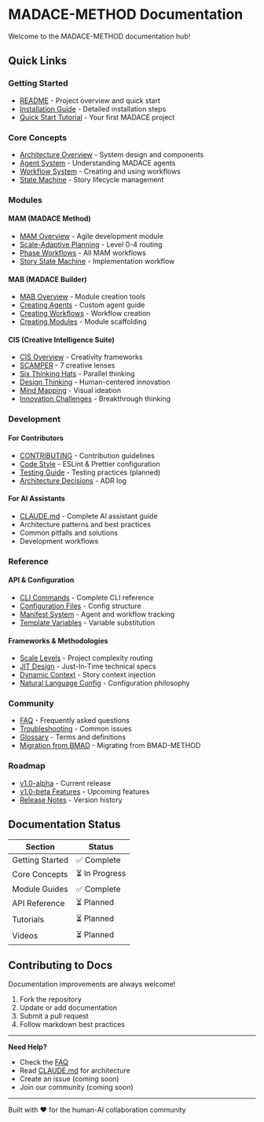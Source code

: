 # MADACE-METHOD Documentation

Welcome to the MADACE-METHOD documentation hub!

## Quick Links

### Getting Started

- [README](../README.md) - Project overview and quick start
- [Installation Guide](./installation.md) - Detailed installation steps
- [Quick Start Tutorial](./quick-start.md) - Your first MADACE project

### Core Concepts

- [Architecture Overview](./architecture.md) - System design and components
- [Agent System](./agents.md) - Understanding MADACE agents
- [Workflow System](./workflows.md) - Creating and using workflows
- [State Machine](./state-machine.md) - Story lifecycle management

### Modules

#### MAM (MADACE Method)

- [MAM Overview](./modules/mam/README.md) - Agile development module
- [Scale-Adaptive Planning](./modules/mam/scale-adaptive.md) - Level 0-4 routing
- [Phase Workflows](./modules/mam/workflows/README.md) - All MAM workflows
- [Story State Machine](./modules/mam/state-machine.md) - Implementation
  workflow

#### MAB (MADACE Builder)

- [MAB Overview](./modules/mab/README.md) - Module creation tools
- [Creating Agents](./modules/mab/create-agent/README.md) - Custom agent guide
- [Creating Workflows](./modules/mab/create-workflow/README.md) - Workflow
  creation
- [Creating Modules](./modules/mab/create-module/README.md) - Module scaffolding

#### CIS (Creative Intelligence Suite)

- [CIS Overview](./modules/cis/README.md) - Creativity frameworks
- [SCAMPER](./modules/cis/scamper.md) - 7 creative lenses
- [Six Thinking Hats](./modules/cis/six-hats.md) - Parallel thinking
- [Design Thinking](./modules/cis/design-thinking.md) - Human-centered
  innovation
- [Mind Mapping](./modules/cis/mind-map.md) - Visual ideation
- [Innovation Challenges](./modules/cis/innovation.md) - Breakthrough thinking

### Development

#### For Contributors

- [CONTRIBUTING](../CONTRIBUTING.md) - Contribution guidelines
- [Code Style](./code-style.md) - ESLint & Prettier configuration
- [Testing Guide](./testing.md) - Testing practices (planned)
- [Architecture Decisions](./adrs/README.md) - ADR log

#### For AI Assistants

- [CLAUDE.md](../CLAUDE.md) - Complete AI assistant guide
- Architecture patterns and best practices
- Common pitfalls and solutions
- Development workflows

### Reference

#### API & Configuration

- [CLI Commands](./cli.md) - Complete CLI reference
- [Configuration Files](./configuration.md) - Config structure
- [Manifest System](./manifests.md) - Agent and workflow tracking
- [Template Variables](./templates.md) - Variable substitution

#### Frameworks & Methodologies

- [Scale Levels](./scale-levels.md) - Project complexity routing
- [JIT Design](./jit-design.md) - Just-In-Time technical specs
- [Dynamic Context](./dynamic-context.md) - Story context injection
- [Natural Language Config](./natural-language.md) - Configuration philosophy

### Community

- [FAQ](./faq.md) - Frequently asked questions
- [Troubleshooting](./troubleshooting.md) - Common issues
- [Glossary](./glossary.md) - Terms and definitions
- [Migration from BMAD](./migration.md) - Migrating from BMAD-METHOD

### Roadmap

- [v1.0-alpha](../PRD-MADACE-CORE.md) - Current release
- [v1.0-beta Features](../PRD-MADACE-FEATURES-TO-MERGE.md) - Upcoming features
- [Release Notes](../CHANGELOG.md) - Version history

## Documentation Status

| Section         | Status         |
| --------------- | -------------- |
| Getting Started | ✅ Complete    |
| Core Concepts   | ⏳ In Progress |
| Module Guides   | ✅ Complete    |
| API Reference   | ⏳ Planned     |
| Tutorials       | ⏳ Planned     |
| Videos          | ⏳ Planned     |

## Contributing to Docs

Documentation improvements are always welcome!

1. Fork the repository
2. Update or add documentation
3. Submit a pull request
4. Follow markdown best practices

---

**Need Help?**

- Check the [FAQ](./faq.md)
- Read [CLAUDE.md](../CLAUDE.md) for architecture
- Create an issue (coming soon)
- Join our community (coming soon)

---

Built with ❤️ for the human-AI collaboration community
